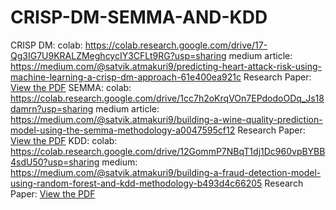 # CRISP-DM-SEMMA-AND-KDD
CRISP DM:
colab: https://colab.research.google.com/drive/17-Qg3IG7U9KRALZMeghcycIY3CFLt9RG?usp=sharing
medium article: https://medium.com/@satvik.atmakuri9/predicting-heart-attack-risk-using-machine-learning-a-crisp-dm-approach-61e400ea921c
Research Paper: [View the PDF](CRISP-DM/crisp_dm_RP.pdf)
SEMMA:
colab: https://colab.research.google.com/drive/1cc7h2oKrqVOn7EPdodoODq_Js18damrn?usp=sharing
medium article: https://medium.com/@satvik.atmakuri9/building-a-wine-quality-prediction-model-using-the-semma-methodology-a0047595cf12
Research Paper: [View the PDF](SEMMA/SEMMA_Research_Paper.pdf)
KDD:
colab: https://colab.research.google.com/drive/12GommP7NBqT1dj1Dc960vpBYBB4sdU50?usp=sharing
medium: https://medium.com/@satvik.atmakuri9/building-a-fraud-detection-model-using-random-forest-and-kdd-methodology-b493d4c66205
Research Paper: [View the PDF](KDD/KDD_Research_Paper.pdf)

